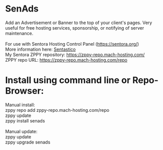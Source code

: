 # SenAds
Add an Advertisement or Banner to the top of your client's pages. Very useful for free hosting services, sponsorship, or notifying of server maintenance.<br>
<br>
For use with Sentora Hosting Control Panel (https://sentora.org/)<br>
More information here: [Sentastico](https://forums.sentora.org/showthread.php?tid=12969)<br>
My Sentora ZPPY repository: https://zppy-repo.mach-hosting.com/<br>
ZPPY repo URL: https://zppy-repo.mach-hosting.com/repo<br>
# Install using command line or Repo-Browser:<br>
Manual install:<br>
zppy repo add zppy-repo.mach-hosting.com/repo<br>
zppy update<br>
zppy install senads<br>
<br>
Manual update:<br>
zppy update<br>
zppy upgrade senads<br>

